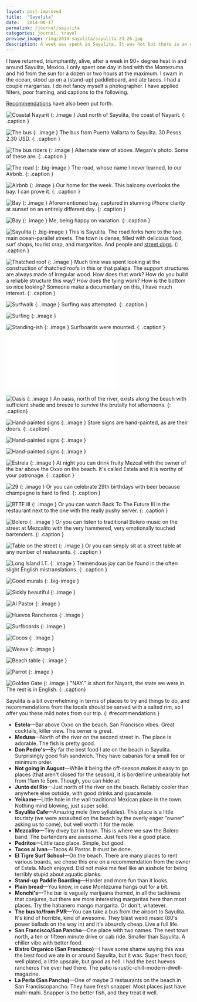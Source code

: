 ```yaml
---
layout: post-improved
title:  "Sayulita"
date:   2014-08-17
permalink: /journal/sayulita
categories: journal, travel
preview_image: /img/2014-sayulita/sayulita-23-26.jpg
description: A week was spent in Sayulita. It was hot but there is an ocean there. I took some photos and wrote some words.
---
```


I have returned, triumphantly, alive, after a week in 90+ degree heat in and around Sayulita, Mexico. I only spent one day in bed with the Montezuma and hid from the sun for a dozen or two hours at the maximum. I swam in the ocean, stood up on a (stand-up) paddleboard, and ate tacos. I had a couple margaritas. I do not fancy myself a photographer. I have applied filters, poor framing, and captions to the following.

<a href="#recommendations">Recommendations</a> have also been put forth.

![Coastal Nayarit](/img/2014-sayulita/sayulita-25-26.jpg "Coastal Nayarit")
{: .image }
Just north of Sayulita, the coast of Nayarit.
{: .caption }

![The bus](/img/2014-sayulita/sayulita-24-26.jpg "The bus")
{: .image }
The bus from Puerto Vallarta to Sayulita. 30 Pesos. 2.30 USD.
{: .caption }

![The bus riders](/img/2014-sayulita/megan/sayulita-12-12.jpg "The bus riders")
{: .image }
Alternate view of above. Megan's photo. Some of these are.
{: .caption }

![The road](/img/2014-sayulita/sayulita-23-26.jpg "The road")
{: .big-image }
The road, whose name I never learned, to our Airbnb.
{: .caption }

![Airbnb](/img/2014-sayulita/sayulita-21-26.jpg "Airbnb")
{: .image }
Our home for the week. This balcony overlooks the bay. I can prove it.
{: .caption }

![Bay](/img/2014-sayulita/sayulita-15-26.jpg "Bay")
{: .image }
Aforementioned bay, captured in stunning iPhone clarity at sunset on an entirely different day.
{: .caption }

![Bay](/img/2014-sayulita/megan/sayulita-11-12.jpg "Bay")
{: .image }
Me, being happy on vacation.
{: .caption }

![Sayulita](/img/2014-sayulita/sayulita-18-26.jpg "Sayulita")
{: .big-image }
This is Sayulita. The road forks here to the two main ocean-parallel streets. The town is dense, filled with delicious food, surf shops, tourist crap, and margaritas. And people and <a href="http://society6.com/meganleppla/sayulita-street-dogs_bag#26=197">street dogs</a>.
{: .caption }

![Thatched roof](/img/2014-sayulita/sayulita-2-26.jpg "Thatched roof")
{: .image }
Much time was spent looking at the construction of thatched roofs in this or that palapa. The support structures are always made of irregular wood. How does that work? How do you build a reliable structure this way? How does the tying work? How is the bottom so nice looking? Someone make a documentary on this, I have much interest.
{: .caption }

![Surfwalk](/img/2014-sayulita/megan/sayulita-8-12.jpg "Surfwalk")
{: .image }
Surfing was attempted.
{: .caption }

![Surfing](/img/2014-sayulita/sayulita-19-26.jpg "Surfing")
{: .image }

![Standing-ish](/img/2014-sayulita/megan/sayulita-7-12.jpg "Standing-ish")
{: .image }
Surfboards were mounted.
{: .caption }

<p class="video video-16x9">
  <iframe src="//player.vimeo.com/video/103672195?title=0&amp;byline=0&amp;portrait=0&amp;color=ffffff" frameborder="0" webkitallowfullscreen mozallowfullscreen allowfullscreen></iframe>
</p>

![Oasis](/img/2014-sayulita/sayulita-20-26.jpg "Oasis")
{: .image }
An oasis, north of the river, exists along the beach with sufficient shade and breeze to survive the brutally hot afternoons.
{: .caption}

![Hand-painted signs](/img/2014-sayulita/sayulita-6-26.jpg "Hand-painted signs")
{: .image }
Store signs are hand-painted, as are their doors.
{: .caption}

![Hand-painted signs](/img/2014-sayulita/sayulita-13-26.jpg "Hand-painted signs")
{: .image }

![Hand-painted signs](/img/2014-sayulita/sayulita-14-26.jpg "Hand-painted signs")
{: .image }

![Estrela](/img/2014-sayulita/sayulita-22-26.jpg "Estrela")
{: .image }
At night you can drink fruity Mezcal with the owner of the bar above the Oxxo on the beach. It's called Estela and it is worthy of your patronage.
{: .caption }

![29](/img/2014-sayulita/sayulita-17-26.jpg "29")
{: .image }
Or you can celebrate 29th birthdays with beer because champagne is hard to find.
{: .caption }

![BTTF III](/img/2014-sayulita/sayulita-3-26.jpg "BTTF III")
{: .image }
Or you can watch Back To The Future III in the restaurant next to the one with the really pushy server.
{: .caption }

![Bolero](/img/2014-sayulita/megan/sayulita-9-12.jpg "Bolero")
{: .image }
Or you can listen to traditional Bolero music on the street at Mezcalito with the very hammered, very emotionally touched bartenders.
{: .caption }

![Table on the street](/img/2014-sayulita/megan/sayulita-3-12.jpg "Table on the street")
{: .image }
Or you can simply sit at a street table at any number of restaurants.
{: .caption }

![Long Island I.T.](/img/2014-sayulita/sayulita-8-26.jpg "Long Island I.T.")
{: .image }
Tremendous joy can be found in the often slight English mistranslations.
{: .caption }

![Good murals](/img/2014-sayulita/sayulita-9-26.jpg "Good murals")
{: .big-image }

![Sickly beautiful](/img/2014-sayulita/sayulita-4-26.jpg "Sickly beautiful")
{: .image }

![Al Pastor](/img/2014-sayulita/sayulita-5-26.jpg "Al Pastor")
{: .image }

![Huevos Rancheros](/img/2014-sayulita/sayulita-12-26.jpg "Huevos Rancheros")
{: .image }

![Surfboards](/img/2014-sayulita/megan/sayulita-2-12.jpg "Surfboards")
{: .image }

![Cocos](/img/2014-sayulita/megan/sayulita-4-12.jpg "Cocos")
{: .image }

![Weave](/img/2014-sayulita/megan/sayulita-5-12.jpg "Weave")
{: .image }

![Beach table](/img/2014-sayulita/sayulita-10-26.jpg "Beach table")
{: .image }

![Parrot](/img/2014-sayulita/megan/sayulita-1-12.jpg "Parrot")
{: .image }

![Golden Gate](/img/2014-sayulita/sayulita-11-26.jpg "Golden Gate")
{: .image }
"NAY." is short for Nayarit, the state we were in. The rest is in English.
{: .caption}

Sayulita is a bit overwhelming in terms of places to try and things to do, and recommendations from the locals should be served with a salted rim, so I offer you these mild notes from our trip.
{: #recommendations }

 - **Estela**—Bar above Oxxo on the beach. San Francisco vibes. Great cocktails, killer view. The owner is great.
 - **Medusa**—North of the river on the second street in. The place is adorable. The fish is pretty good.
 - **Don Pedro's**—By far the best food I ate on the beach in Sayulita. Surprisingly good fish sandwich. They have cabanas for a small fee or minimum order.
 - **Not going in August**—While it being the off-season makes it easy to go places (that aren't closed for the season), it is borderline unbearably hot from 11am to 5pm. Though, you can hide at:
 - **Junto del Rio**—Just north of the river on the beach. Reliably cooler than anywhere else outside, with good drinks and guacamole.
 - **Yeikame**—Little hole in the wall traditional Mexican place in the town. Nothing mind blowing, just super solid.
 - **Sayulita Cafe**—Amazing mole (two syllables). This place is a little touristy (we were assaulted on the beach by the overly eager "owner" asking us to come), but well worth it for the mole.
 - **Mezcalito**—Tiny divey bar in town. This is where we saw the Bolero band. The bartenders are awesome. Just feels like a good place.
 - **Pedritos**—Little taco place. Simple, but good.
 - **Tacos al Ivan**—Tacos Al Pastor. It must be done.
 - **El Tigre Surf School**—On the beach. There are many places to rent various boards, we chose this one on a recommendation from the owner of Estela. Much enjoyed. Did not make me feel like an asshole for being terribly stupid about aquatic planks.
 - **Stand-up Paddle Boarding**—Harder and more fun than it looks.
 - **Plain bread**—You know, in case Montezuma hangs out for a bit.
 - **Monchi's**—The bar is vaguely marijuana themed, in all the tackiness that conjures, but there are more interesting margaritas here than most places. Try the habanero mango margarita. Or don't, whatever.
 - **The bus to/from PVR**—You can take a bus from the airport to Sayulita. It's kind of horrible, kind of awesome. They blast weird music (80's power ballads on the way in) and it's absurdly cheap. Live a full life.
 - **San Francisco/San Pancho**—One place with two names. The next town north, a ten or fifteen minute drive or cab ride. Smaller than Sayulita. A chiller vibe with better food.
 - **Bistro Organico (San Francisco)**—I have some shame saying this was the best food we ate in or around Sayulita, but it was. Super fresh food, well plated, a little upscale, but good as hell. I had the best huevos rancheros I've ever had there. The patio is rustic-chill-modern-dwell-magazine.
 - **La Perla (San Pancho)**—One of maybe 3 restaurants on the beach in San Franciscopancho. They have fresh snapper. Most places just have mahi-mahi. Snapper is the better fish, and they treat it well.